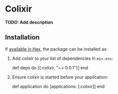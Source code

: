 # Colixir

**TODO: Add description**

## Installation

If [available in Hex](https://hex.pm/docs/publish), the package can be installed as:

  1. Add colixir to your list of dependencies in `mix.exs`:

        def deps do
          [{:colixir, "~> 0.0.1"}]
        end

  2. Ensure colixir is started before your application:

        def application do
          [applications: [:colixir]]
        end
